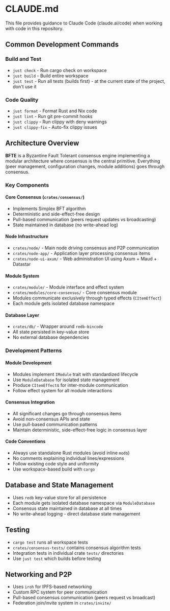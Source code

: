 # CLAUDE.md

This file provides guidance to Claude Code (claude.ai/code) when working with code in this repository.

## Common Development Commands

### Build and Test

- `just check` - Run cargo check on workspace
- `just build` - Build entire workspace
- `just test` - Run all tests (builds first) - at the current state of the project, don't use it

### Code Quality

- `just format` - Format Rust and Nix code
- `just lint` - Run git pre-commit hooks
- `just clippy` - Run clippy with deny warnings
- `just clippy-fix` - Auto-fix clippy issues


## Architecture Overview

**BFTE** is a Byzantine Fault Tolerant consensus engine implementing a modular architecture where consensus is the central primitive. Everything (peer management, configuration changes, module additions) goes through consensus.

### Key Components

#### Core Consensus (`crates/consensus/`)
- Implements Simplex BFT algorithm
- Deterministic and side-effect-free design
- Pull-based communication (peers request updates vs broadcasting)
- State maintained in database (no write-ahead log)

#### Node Infrastructure
- `crates/node/` - Main node driving consensus and P2P communication  
- `crates/node-app/` - Application layer processing consensus items
- `crates/node-ui-axum/` - Web administration UI using Axum + Maud + Datastar

#### Module System
- `crates/module/` - Module interface and effect system
- `crates/modules/core-consensus/` - Core consensus module
- Modules communicate exclusively through typed effects (`CItemEffect`)
- Each module gets isolated database namespace

#### Database Layer
- `crates/db/` - Wrapper around `redb-bincode`
- All state persisted in key-value store
- No external database dependencies

### Development Patterns

#### Module Development
- Modules implement `IModule` trait with standardized lifecycle
- Use `ModuleDatabase` for isolated state management
- Produce `CItemEffect`s for inter-module communication
- Follow effect system for all module interactions

#### Consensus Integration
- All significant changes go through consensus items
- Avoid non-consensus APIs and state
- Use pull-based communication patterns
- Maintain deterministic, side-effect-free logic in consensus layer

#### Code Conventions
- Always use standalone Rust modules (avoid inline `mod`s)
- No comments explaining individual lines/expressions
- Follow existing code style and uniformity
- Use workspace-based build with `cargo`

## Database and State Management

- Uses `redb` key-value store for all persistence
- Each module gets isolated database namespace via `ModuleDatabase`
- Consensus state maintained in database at all times
- No write-ahead logging - direct database state management

## Testing

- `cargo test` runs all workspace tests
- `crates/consensus-tests/` contains consensus algorithm tests  
- Integration tests in individual crate `tests/` directories
- Use `just test` which builds before testing

## Networking and P2P

- Uses `iroh` for IPFS-based networking
- Custom RPC system for peer communication
- Pull-based consensus communication (peers request vs broadcast)
- Federation join/invite system in `crates/invite/`
